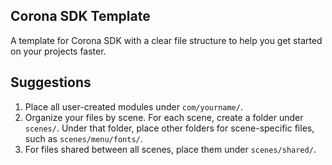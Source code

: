 Corona SDK Template
-------------------

A template for Corona SDK with a clear file structure to help you get started on your projects faster.

## Suggestions

1. Place all user-created modules under `com/yourname/`.
1. Organize your files by scene. For each scene, create a folder under `scenes/`. Under that folder, place other folders for scene-specific files, such as `scenes/menu/fonts/`.
1. For files shared between all scenes, place them under `scenes/shared/`.
